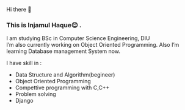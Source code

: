 Hi there 👋  <br/>
### This is Injamul Haque😊 . <br/>
I am studying BSc in Computer Science Engineering, DIU <br/>
I’m also currently working on Object Oriented Programming. Also I’m learning Database management System now.<br/>
 
I have skill in :
- Data Structure and Algorithm(begineer)
- Object Oriented Programming
- Compettive programming with C,C++
- Problem solving
- Django




<!--
**injamul3798/injamul3798** is a ✨ _special_ ✨ repository because its `README.md` (this file) appears on your GitHub profile.

Here are some ideas to get you started:

- 🔭 I’m currently working on Object Oriented Programming
- 🌱 I’m currently learning Database management System
- 👯 I’m looking to collaborate on some project based on OOP
- 🤔 I’m looking for help with ...
- 💬 Ask me about ...
- 📫 How to reach me: injamul15-3798@diu.edu.bd
- 😄 Pronouns: ...
- ⚡ Fun fact: ...
-->
